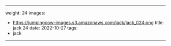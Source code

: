 
---
weight: 24
images:
- https://jumpingcow-images.s3.amazonaws.com/jack/jack_024.png
title: jack 24
date: 2022-10-27
tags:
- jack
---
